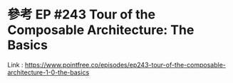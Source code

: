 # 參考 EP #243 Tour of the Composable Architecture: The Basics
Link : https://www.pointfree.co/episodes/ep243-tour-of-the-composable-architecture-1-0-the-basics
